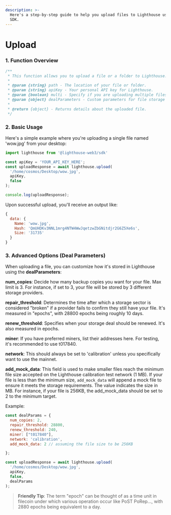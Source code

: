 ```yaml
---
description: >-
  Here's a step-by-step guide to help you upload files to Lighthouse using its
  SDK.
---
```


# Upload

### 1. Function Overview

```javascript
/**
 * This function allows you to upload a file or a folder to Lighthouse.
 * 
 * @param {string} path - The location of your file or folder.
 * @param {string} apiKey - Your personal API key for Lighthouse.
 * @param {boolean} multi - Specify if you are uploading multiple files or folders.
 * @param {object} dealParameters - Custom parameters for file storage deals (see below for more details).
 * 
 * @return {object} - Returns details about the uploaded file.
 */
```

### 2. Basic Usage

Here's a simple example where you're uploading a single file named 'wow.jpg' from your desktop:

```javascript
import lighthouse from '@lighthouse-web3/sdk'

const apiKey = 'YOUR_API_KEY_HERE';
const uploadResponse = await lighthouse.upload(
  '/home/cosmos/Desktop/wow.jpg', 
  apiKey,
  false
);

console.log(uploadResponse);
```

Upon successful upload, you'll receive an output like:

```js
{
  data: {
    Name: 'wow.jpg',
    Hash: 'QmUHDKv3NNL1mrg4NTW4WwJqetzwZbGNitdjr2G6Z5Xe6s',
    Size: '31735'
  }
}
```

### 3. Advanced Options (Deal Parameters)

When uploading a file, you can customize how it's stored in Lighthouse using the **dealParameters**:

**num\_copies**: Decide how many backup copies you want for your file. Max limit is 3. For instance, if set to 3, your file will be stored by 3 different storage providers.

**repair\_threshold**: Determines the time after which a storage sector is considered "broken" if a provider fails to confirm they still have your file. It's measured in "epochs", with 28800 epochs being roughly 10 days.

**renew\_threshold**: Specifies when your storage deal should be renewed. It's also measured in epochs.

**miner**: If you have preferred miners, list their addresses here. For testing, it's recommended to use t017840.

**network**: This should always be set to 'calibration' unless you specifically want to use the mainnet.

**add\_mock\_data**: This field is used to make smaller files reach the minimum file size accepted on the Lighthouse calibration test network (1 MB). If your file is less than the minimum size, `add_mock_data` will append a mock file to ensure it meets the storage requirements. The value indicates the size in MB. For instance, if your file is 256KB, the add\_mock\_data should be set to 2 to the minimum target.

Example:

```javascript
const dealParams = {
  num_copies: 2,
  repair_threshold: 28800,
  renew_threshold: 240,
  miner: ["t017840"],
  network: 'calibration',
  add_mock_data: 2 // assuming the file size to be 256KB

};

const uploadResponse = await lighthouse.upload(
  '/home/cosmos/Desktop/wow.jpg', 
  apiKey,
  false,
  dealParams
);
```

> **Friendly Tip**: The term "epoch" can be thought of as a time unit in filecoin under which various operation occur like PoST PoRep..., with 2880 epochs being equivalent to a day.
